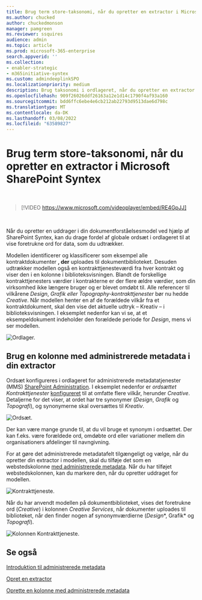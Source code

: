 ```yaml
---
title: Brug term store-taksonomi, når du opretter en extractor i Microsoft SharePoint Syntex
ms.author: chucked
author: chuckedmonson
manager: pamgreen
ms.reviewer: ssquires
audience: admin
ms.topic: article
ms.prod: microsoft-365-enterprise
search.appverid: ''
ms.collection:
- enabler-strategic
- m365initiative-syntex
ms.custom: admindeeplinkSPO
ms.localizationpriority: medium
description: Brug taksonomi i ordlageret, når du opretter en extractor i din dokumentforståelsesmodel i Microsoft SharePoint Syntex.
ms.openlocfilehash: 909f26026ddf26163a12e1d14c1790f4af93a160
ms.sourcegitcommit: bdd6ffc6ebe4e6cb212ab22793d9513dae6d798c
ms.translationtype: MT
ms.contentlocale: da-DK
ms.lasthandoff: 03/08/2022
ms.locfileid: "63589827"
---
```

# <a name="leverage-term-store-taxonomy-when-creating-an-extractor-in-microsoft-sharepoint-syntex"></a>Brug term store-taksonomi, når du opretter en extractor i Microsoft SharePoint Syntex

</br>

> [!VIDEO https://www.microsoft.com/videoplayer/embed/RE4GpJJ]  

</br>

Når du opretter en uddrager i din dokumentforståelsesmodel ved hjælp af SharePoint Syntex, kan du drage fordel af globale ordsæt [](/sharepoint/managed-metadata) i ordlageret til at vise foretrukne ord for data, som du udtrækker.  

Modellen identificerer og klassificerer som eksempel alle kontraktdokumenter **, der** uploades til dokumentbiblioteket.  Desuden udtrækker modellen også en kontrakttjenesteværdi  fra hver kontrakt og viser den i en kolonne i biblioteksvisningen. Blandt de forskellige kontrakttjenesters værdier i kontrakterne er der flere ældre værdier, som din virksomhed ikke længere bruger og er blevet omdøbt til. Alle referencer til vilkårene *Design*, *Grafik eller* *Topography-kontrakttjenester* bør nu hedde *Creative*. Når modellen henter en af de forældede vilkår fra et kontraktdokument, skal den vise det aktuelle udtryk – Kreativ – i biblioteksvisningen. I eksemplet nedenfor kan vi se, at et eksempeldokument indeholder den forældede periode for *Design*, mens vi ser modellen.

   ![Ordlager.](../media/content-understanding/design.png)</br>

## <a name="use-a-managed-metadata-column-in-your-extractor"></a>Brug en kolonne med administrerede metadata i din extractor

Ordsæt konfigureres i ordlageret for administrerede metadatatjenester (MMS) <a href="https://go.microsoft.com/fwlink/?linkid=2185219" target="_blank">SharePoint Administration</a>. I eksemplet nedenfor er *ordsættet Kontrakttjenester* [konfigureret](/sharepoint/managed-metadata#term-set) til at omfatte flere vilkår, herunder *Creative*.  Detaljerne for det viser, at ordet har tre synonymer (*Design*, *Grafik* og *Topografi*), og synonymerne skal oversættes til *Kreativ*. 

   ![Ordsæt.](../media/content-understanding/term-store.png)</br>

Der kan være mange grunde til, at du vil bruge et synonym i ordsættet. Der kan f.eks. være forældede ord, omdøbte ord eller variationer mellem din organisationers afdelinger til navngivning.

For at gøre det administrerede metadatafelt tilgængeligt og vælge, når du opretter din extractor i modellen, skal du tilføje det som en webstedskolonne [med administrerede metadata](https://support.microsoft.com/office/8fad9e35-a618-4400-b3c7-46f02785d27f). Når du har tilføjet webstedskolonnen, kan du markere den, når du opretter uddraget for modellen.

   ![Kontrakttjeneste.](../media/content-understanding/contract-services.png)</br>

Når du har anvendt modellen på dokumentbiblioteket, vises det foretrukne ord (*Creative*) i kolonnen *Creative Services*, når dokumenter uploades til biblioteket, når den finder nogen af synonymværdierne (*Design**, Grafik* og *Topografi*).

   ![Kolonnen Kontrakttjeneste.](../media/content-understanding/creative.png)</br>


## <a name="see-also"></a>Se også
[Introduktion til administrerede metadata](/sharepoint/managed-metadata#terms)

[Opret en extractor](create-an-extractor.md)

[Oprette en kolonne med administrerede metadata](https://support.microsoft.com/office/create-a-managed-metadata-column-8fad9e35-a618-4400-b3c7-46f02785d27f?redirectSourcePath=%252farticle%252fc2a06717-8105-4aea-890d-3082853ab7b7&ui=en-US&rs=en-US&ad=US)